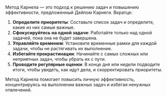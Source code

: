 Метод Карнела — это подход к решению задач и повышению эффективности, предложенный Дейлом Карнеги. Вкратце:

1. **Определите приоритеты**: Составьте список задач и определите, какие из них самые важные.
2. **Сфокусируйтесь на одной задаче**: Работайте только над одной задачей, пока она не будет завершена.
3. **Управляйте временем**: Установите временные рамки для каждой задачи, чтобы не растягивать их выполнение.
4. **Избегайте прокрастинации**: Начинайте с самых сложных или неприятных задач, чтобы убрать их с пути.
5. **Проводите регулярные оценки**: В конце дня или недели подводите итоги, чтобы увидеть, как идут дела, и скорректировать приоритеты.

Метод Карнела помогает повысить личную эффективность, концентрируясь на выполнении важных задач и избегая ненужных отвлечений.

